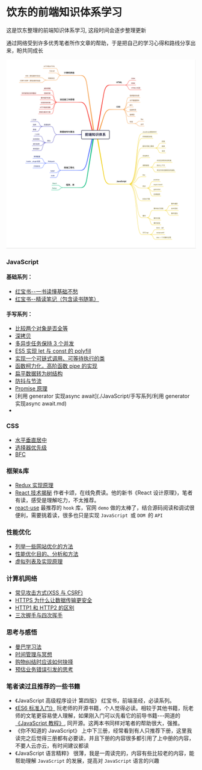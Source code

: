 # 饮东的前端知识体系学习

这是饮东整理的前端知识体系学习, 这段时间会逐步整理更新

通过网络受到许多优秀笔者所作文章的帮助，于是把自己的学习心得和路线分享出来，盼共同成长

![前段知识体系](./Source/前端知识体系.png)

### JavaScript

#### 基础系列：

- [红宝书--一书读懂基础不愁](./JavaScript/红宝书)
- [红宝书--精读笔记（包含读书随笔）](https://github.com/reonce/notes-and-essays/issues)

#### 手写系列：

- [比较两个对象是否全等](./JavaScript/手写系列/比较两个对象是否全等.md)
- [深拷贝](./JavaScript/手写系列/深拷贝.md)
- [多异步任务保持 3 个并发](./JavaScript/手写系列/多异步任务保持3个并发.md)
- [ES5 实现 let 与 const 的 polyfill](./JavaScript/手写系列/ES5实现let与const.md)
- [实现一个可链式调用、可等待执行的类](./JavaScript/手写系列/实现一个可链式调用、可等待执行的类.md)
- [函数柯力化，高阶函数 pipe 的实现](./JavaScript/手写系列/函数柯里化.md)
- [扁平数据转为树结构](./JavaScript/手写系列/扁平数据转为树结构.md)
- [防抖与节流](./JavaScript/手写系列/防抖与节流.md)
- [Promise 原理](./JavaScript/手写系列/promise原理.md)
- [利用 generator 实现async await](./JavaScript/手写系列/利用 generator 实现async await.md)
- 
### CSS

- [水平垂直居中](./CSS/水平垂直居中.md)
- [选择器优先级](./CSS/选择器优先级.md)
- [BFC](./CSS/BFC.md)

### 框架&库

- [Redux 实现原理](./框架&库/Redux实现原理.md)
- [React 技术揭秘](https://react.iamkasong.com/) 作者卡颂，在线免费读。他的新书《React 设计原理》，笔者有读，感受是理解吃力，不太推荐。
- [react-use](https://streamich.github.io/react-use/?path=/story/components-usekey--demo) 最推荐的 `hook` 库，官网 `demo` 做的太棒了，结合源码阅读和调试很便利，需要挑着读，很多也只是实现 `JavaScript `或 `DOM `的 `API`

### 性能优化

- [列举一些网站优化的方法](./性能优化/网站优化的方法.md)
- [性能优化目的、分析和方法](./性能优化/性能优化目的、分析和方法.md)
- [虚拟列表及实现原理](./性能优化/虚拟列表.md)

### 计算机网络

- [常见攻击方式(XSS 与 CSRF)](./计算器网络/常见攻击方式.md)
- [HTTPS 为什么让数据传输更安全](./计算机网络/HTTPS为什么让数据传输更安全.md)
- [HTTP1 和 HTTP2 的区别](./计算机网络/HTTP1和HTTP2的区别.md)
- [三次握手与四次挥手](./计算机网络/三次握手与四次挥手.md)

### 思考与感悟

- [曼巴学习法](./思考与感悟/曼巴学习法.md)
- [时间管理与冥想](./思考与感悟/时间管理与冥想.md)
- [购物纠结时应该如何抉择](./思考与感悟/购物纠结时应该如何抉择.md)
- [预估业务错误引发的思考](./思考与感悟/预估业务错误引发的思考.md)

### 笔者读过且推荐的一些书籍

- 《JavaScript 高级程序设计 第四版》 红宝书，前端圣经，必读系列。
- [《ES6 标准入门》](https://es6.ruanyifeng.com/) 阮老师的开源书籍，个人觉得必读。相较于其他书籍，阮老师的文笔更容易使人理解，如果刚入门可以先看它的前导书籍---网道的 [《JavaScript 教程》](https://wangdoc.com/javascript/), 同开源。这两本书同样对笔者的帮助很大，强推。
- 《你不知道的 JavaScript》 上中下三册，经常看到有人只推荐下册，这里我读完之后觉得三册都有必要读，并且下册的内容很多都引用了上中册的内容，不要人云亦云，有时间建议都读
- 《JavaScript 语言精粹》 很薄，我是一周读完的，内容有些比较老的内容，能帮助理解 `JavaScript` 的发展，提高对 `JavaScript` 语言的兴趣
